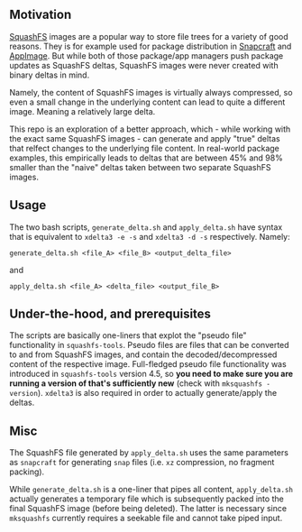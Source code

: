 ## Motivation

[SquashFS](https://www.kernel.org/doc/html/latest/filesystems/squashfs.html) images are a popular way to store file trees for a variety of good reasons. They is for example used for package distribution in [Snapcraft](https://snapcraft.io) and [AppImage](https://appimage.org). But while both of those package/app managers push package updates as SquashFS deltas, SquashFS images were never created with binary deltas in mind.

Namely, the content of SquashFS images is virtually always compressed, so even a small change in the underlying content can lead to quite a different image. Meaning a relatively large delta.

This repo is an exploration of a better approach, which - while working with the exact same SquashFS images - can generate and apply "true" deltas that relfect changes to the underlying file content. In real-world package examples, this empirically leads to deltas that are between 45% and 98% smaller than the "naive" deltas taken between two separate SquashFS images.

## Usage

The two bash scripts, `generate_delta.sh` and `apply_delta.sh` have syntax that is equivalent to `xdelta3 -e -s` and `xdelta3 -d -s` respectively. Namely:
```
generate_delta.sh <file_A> <file_B> <output_delta_file>
```
and
```
apply_delta.sh <file_A> <delta_file> <output_file_B>
```

## Under-the-hood, and prerequisites
The scripts are basically one-liners that explot the "pseudo file" functionality in `squashfs-tools`. Pseudo files are files that can be converted to and from SquashFS images, and contain the decoded/decompressed content of the respective image. Full-fledged pseudo file functionality was introduced in `squashfs-tools` version 4.5, so **you need to make sure you are running a version of that's sufficiently new** (check with `mksquashfs -version`). `xdelta3` is also required in order to actually generate/apply the deltas.

## Misc
The SquashFS file generated by `apply_delta.sh` uses the same parameters as `snapcraft` for generating `snap` files (i.e. `xz` compression, no fragment packing).

While `generate_delta.sh` is a one-liner that pipes all content, `apply_delta.sh` actually generates a temporary file which is subsequently packed into the final SquashFS image (before being deleted). The latter is necessary since `mksquashfs` currently requires a seekable file and cannot take piped input.
